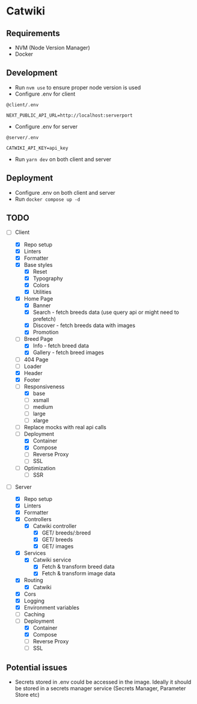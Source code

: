 # Catwiki

## Requirements

- NVM (Node Version Manager)
- Docker

## Development

- Run `nvm use` to ensure proper node version is used
- Configure .env for client

```
@client/.env

NEXT_PUBLIC_API_URL=http://localhost:serverport
```

- Configure .env for server

```
@server/.env

CATWIKI_API_KEY=api_key
```

- Run `yarn dev` on both client and server

## Deployment

- Configure .env on both client and server
- Run `docker compose up -d`

## TODO

- [ ] Client

  - [x] Repo setup
  - [x] Linters
  - [x] Formatter
  - [x] Base styles
    - [x] Reset
    - [x] Typography
    - [x] Colors
    - [x] Utilities
  - [x] Home Page
    - [x] Banner
    - [x] Search - fetch breeds data (use query api or might need to prefetch)
    - [x] Discover - fetch breeds data with images
    - [x] Promotion
  - [ ] Breed Page
    - [x] Info - fetch breed data
    - [x] Gallery - fetch breed images
  - [ ] 404 Page
  - [ ] Loader
  - [x] Header
  - [x] Footer
  - [ ] Responsiveness
    - [x] base
    - [ ] xsmall
    - [ ] medium
    - [ ] large
    - [ ] xlarge
  - [ ] Replace mocks with real api calls
  - [ ] Deployment
    - [x] Container
    - [x] Compose
    - [ ] Reverse Proxy
    - [ ] SSL
  - [ ] Optimization
    - [ ] SSR

- [ ] Server
  - [x] Repo setup
  - [x] Linters
  - [x] Formatter
  - [x] Controllers
    - [x] Catwiki controller
      - [x] GET/ breeds/:breed
      - [x] GET/ breeds
      - [x] GET/ images
  - [x] Services
    - [x] Catwiki service
      - [x] Fetch & transform breed data
      - [x] Fetch & transform image data
  - [x] Routing
    - [x] Catwiki
  - [x] Cors
  - [x] Logging
  - [x] Environment variables
  - [ ] Caching
  - [ ] Deployment
    - [x] Container
    - [x] Compose
    - [ ] Reverse Proxy
    - [ ] SSL

## Potential issues

- Secrets stored in .env could be accessed in the image.
  Ideally it should be stored in a secrets manager service (Secrets Manager, Parameter Store etc)

